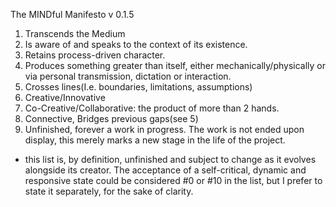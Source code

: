 The MINDful Manifesto
v 0.1.5


1. Transcends the Medium
2. Is aware of and speaks to the context of its existence.
3. Retains process-driven character.
4. Produces something greater than itself, either mechanically/physically or via personal transmission, dictation or interaction.
5. Crosses lines(I.e. boundaries, limitations, assumptions)
6. Creative/Innovative
7. Co-Creative/Collaborative: the product of more than 2 hands.
8. Connective, Bridges previous gaps(see 5)
9. Unfinished, forever a work in progress. The work is not ended upon display, this merely marks a new stage in the life of the project.

* this list is, by definition, unfinished and subject to change as it evolves alongside its creator. The acceptance of a self-critical, dynamic and responsive state could be considered #0 or #10 in the list, but I prefer to state it separately, for the sake of clarity.

